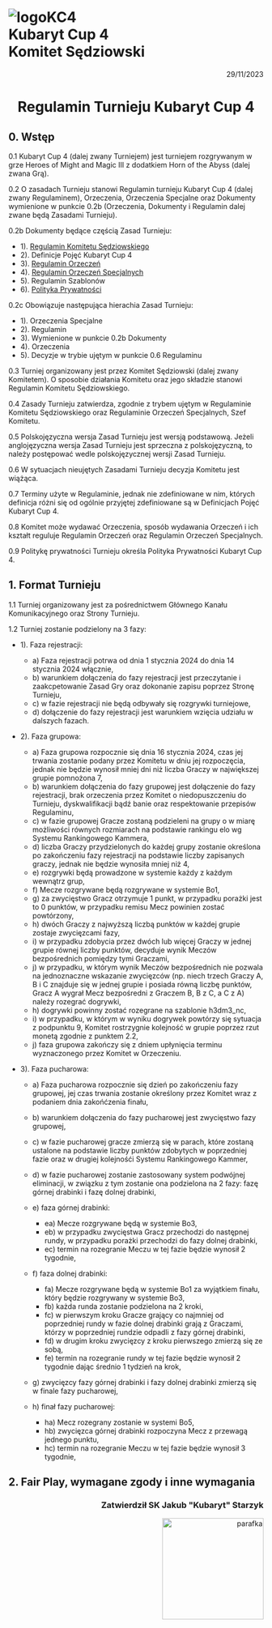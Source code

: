 # ![logoKC4](link) <br>Kubaryt Cup 4 <br>Komitet Sędziowski

<p align="right">29/11/2023</p>

<h1 align="center">Regulamin Turnieju Kubaryt Cup 4</h1>

## 0. Wstęp

0.1 Kubaryt Cup 4 (dalej zwany Turniejem) jest turniejem rozgrywanym w grze Heroes of Might and Magic III z dodatkiem Horn of the Abyss (dalej zwana Grą).

0.2 O zasadach Turnieju stanowi Regulamin turnieju Kubaryt Cup 4 (dalej zwany Regulaminem), Orzeczenia, Orzeczenia Specjalne oraz Dokumenty wymienione w punkcie 0.2b (Orzeczenia, Dokumenty i Regulamin dalej zwane będą Zasadami Turnieju).

0.2b Dokumenty będące częścią Zasad Turnieju:

- 1). [Regulamin Komitetu Sędziowskiego](../Dokumenty/KC4/Regulamin_Komitetu_Sędziowskiego.md)
- 2). Definicje Pojęć Kubaryt Cup 4
- 3). [Regulamin Orzeczeń](../Dokumenty/KC4/RRegulamin_Orzeczeń.md)
- 4). [Regulamin Orzeczeń Specjalnych](../Dokumenty/KC4/Regulamin_Orzeczeń_Specjalnych.md)
- 5). Regulamin Szablonów
- 6). [Polityka Prywatności](../Dokumenty/KC4/Polityka_Prywatności.md)

0.2c Obowiązuje następująca hierachia Zasad Turnieju:

- 1). Orzeczenia Specjalne
- 2). Regulamin
- 3). Wymienione w punkcie 0.2b Dokumenty
- 4). Orzeczenia
- 5). Decyzje w trybie ujętym w punkcie 0.6 Regulaminu

0.3 Turniej organizowany jest przez Komitet Sędziowski (dalej zwany Komitetem). O sposobie działania Komitetu oraz jego składzie stanowi Regulamin Komitetu Sędziowskiego.

0.4 Zasady Turnieju zatwierdza, zgodnie z trybem ujętym w Regulaminie Komitetu Sędziowskiego oraz Regulaminie Orzeczeń Specjalnych, Szef Komitetu.

0.5 Polskojęzyczna wersja Zasad Turnieju jest wersją podstawową. Jeżeli anglojęzyczna wersja Zasad Turnieju jest sprzeczna z polskojęzyczną, to należy postępować wedle polskojęzycznej wersji Zasad Turnieju.

0.6 W sytuacjach nieujętych Zasadami Turnieju decyzja Komitetu jest wiążąca.

0.7 Terminy użyte w Regulaminie, jednak nie zdefiniowane w nim, których definicja różni się od ogólnie przyjętej zdefiniowane są w Definicjach Pojęć Kubaryt Cup 4.

0.8 Komitet może wydawać Orzeczenia, sposób wydawania Orzeczeń i ich kształt reguluje Regulamin Orzeczeń oraz Regulamin Orzeczeń Specjalnych.

0.9 Politykę prywatności Turnieju określa Polityka Prywatności Kubaryt Cup 4.

## 1. Format Turnieju

1.1 Turniej organizowany jest za pośrednictwem Głównego Kanału Komunikacyjnego oraz Strony Turnieju.

1.2 Turniej zostanie podzielony na 3 fazy:

- 1). Faza rejestracji:

  - a) Faza rejestracji potrwa od dnia 1 stycznia 2024 do dnia 14 stycznia 2024 włącznie,
  - b) warunkiem dołączenia do fazy rejestracji jest przeczytanie i zaakcpetowanie Zasad Gry oraz dokonanie zapisu poprzez Stronę Turnieju,
  - c) w fazie rejestracji nie będą odbywały się rozgrywki turniejowe,
  - d) dołączenie do fazy rejestracji jest warunkiem wzięcia udziału w dalszych fazach.
- 2). Faza grupowa:

  - a) Faza grupowa rozpocznie się dnia 16 stycznia 2024, czas jej trwania zostanie podany przez Komitetu w dniu jej rozpoczęcia, jednak nie będzie wynosił mniej dni niż liczba Graczy w największej grupie pomnożona 7,
  - b) warunkiem dołączenia do fazy grupowej jest dołączenie do fazy rejestracji, brak orzeczenia przez Komitet o niedopuszczeniu do Turnieju, dyskwalifikacji bądź banie oraz respektowanie przepisów Regulaminu,
  - c) w fazie grupowej Gracze zostaną podzieleni na grupy o w miarę możliwości równych rozmiarach na podstawie rankingu elo wg Systemu Rankingowego Kammera,
  - d) liczba Graczy przydzielonych do każdej grupy zostanie określona po zakończeniu fazy rejestracji na podstawie liczby zapisanych graczy, jednak nie będzie wynosiła mniej niż 4,
  - e) rozgrywki będą prowadzone w systemie każdy z każdym wewnątrz grup,
  - f) Mecze rozgrywane będą rozgrywane w systemie Bo1,
  - g) za zwycięstwo Gracz otrzymuje 1 punkt, w przypadku porażki jest to 0 punktów, w przypadku remisu Mecz powinien zostać powtórzony,
  - h) dwóch Graczy z najwyższą liczbą punktów w każdej grupie zostaje zwycięzcami fazy,
  - i) w przypadku zdobycia przez dwóch lub więcej Graczy w jednej grupie równej liczby punktów, decyduje wynik Meczów bezpośrednich pomiędzy tymi Graczami,
  - j) w przypadku, w którym wynik Meczów bezpośrednich nie pozwala na jednoznaczne wskazanie zwycięzców (np. niech trzech Graczy A, B i C znajduje się w jednej grupie i posiada równą liczbę punktów, Gracz A wygrał Mecz bezpośredni z Graczem B, B z C, a C z A) należy rozegrać dogrywki,
  - h) dogrywki powinny zostać rozegrane na szablonie h3dm3_nc,
  - i) w przypadku, w którym w wyniku dogrywek powtórzy się sytuacja z podpunktu 9, Komitet rostrzygnie kolejność w grupie poprzez rzut monetą zgodnie z punktem 2.2,
  - j) faza grupowa zakończy się z dniem upłynięcia terminu wyznaczonego przez Komitet w Orzeczeniu.
- 3). Faza pucharowa:

  - a) Faza pucharowa rozpocznie się dzień po zakończeniu fazy grupowej, jej czas trwania zostanie określony przez Komitet wraz z podaniem dnia zakońćzenia finału,
  - b) warunkiem dołączenia do fazy pucharowej jest zwycięstwo fazy grupowej,
  - c) w fazie pucharowej gracze zmierzą się w parach, które zostaną ustalone na podstawie liczby punktów zdobytych w poprzedniej fazie oraz w drugiej kolejnośći Systemu Rankingowego Kammer,
  - d) w fazie pucharowej zostanie zastosowany system podwójnej eliminacji, w związku z tym zostanie ona podzielona na 2 fazy: fazę górnej drabinki i fazę dolnej drabinki,
  - e) faza górnej drabinki:

    - ea) Mecze rozgrywane będą w systemie Bo3,
    - eb) w przypadku zwycięstwa Gracz przechodzi do następnej rundy, w przypadku porażki przechodzi do fazy dolnej drabinki,
    - ec) termin na rozegranie Meczu w tej fazie będzie wynosił 2 tygodnie,
  - f) faza dolnej drabinki:

    - fa) Mecze rozgrywane będą w systemie Bo1 za wyjątkiem finału, który będzie rozgrywany w systemie Bo3,
    - fb) każda runda zostanie podzielona na 2 kroki,
    - fc) w pierwszym kroku Gracze grający co najmniej od poprzedniej rundy w fazie dolnej drabinki grają z Graczami, którzy w poprzedniej rundzie odpadli z fazy górnej drabinki,
    - fd) w drugim kroku zwycięzcy z kroku pierwszego zmierzą się ze sobą,
    - fe) termin na rozegranie rundy w tej fazie będzie wynosił 2 tygodnie dając średnio 1 tydzień na krok,
  - g) zwycięzcy fazy górnej drabinki i fazy dolnej drabinki zmierzą się w finale fazy pucharowej,
  - h) finał fazy pucharowej:
    - ha) Mecz rozegrany zostanie w systemi Bo5,
    - hb) zwycięzca górnej drabinki rozpoczyna Mecz z przewagą jednego punktu,
    - hc) termin na rozegranie Meczu w tej fazie będzie wynosił 3 tygodnie,

## 2. Fair Play, wymagane zgody i inne wymagania

### <p align="right">Zatwierdził SK Jakub "Kubaryt" Starzyk</p>

<div align="right"><img src="https://media.discordapp.net/attachments/1022538414328913930/1136284542727110656/image-removebg-preview_3.png" alt="parafka" style="height: auto; width:200px; float:right;"/></div>
